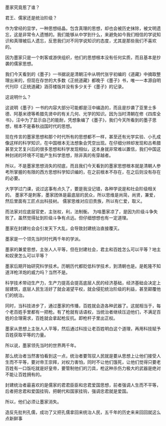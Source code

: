 墨家究竟惹了谁？

君王、儒家还是统治阶级？

作为曾经的显学，一种思想结晶，包含真理的思想，却也会被历史抹除，被文明遗忘，这是非常令人遗憾的。我们能够从中学到什么，来避免如今我们相信的学说知识和真理被后人遗忘，反思我们对不同学说知识的态度，尤其是那些我们不喜欢的。

因为墨家只是一个刺客或游侠组织，他们的思想根本没有任何实质，而且基本是抄袭的儒家思想。

我们今天看到的《墨子》一书据说是清朝汪中从明代张宇初编的《道藏》中摘取整理出来的，但现在存世的大多数《正统道藏》都晚于《墨子》书，唯一一本源自明代刊印《正统道藏》涵芬楼版并没有多少关于《墨子》的记录。

这说明什么？

这说明《墨子》一书的内容大部分可能都是汪中编造的，而且是抄袭了亚里士多德、阿基米德等希腊先贤中的有关几何、光学的知识。因为当时清朝在修《四库全书》，汪中为了显示自己的能耐，凭想象编了《墨子》，我们今天所看到的墨子思想，根本不是春秋战国时代的思想。

现在传言的墨家思想和那个时代所有的思想都不一样，甚至还有光学实验、小孔成像这样的科学知识，在中国根本无法想象会凭空出现。在仔细分辨却发现和古希腊甚至文艺复兴后的很多思想和科学发现相似，这本身就非常难以置信，我们中国这种封闭的环境不可能产生科学思想，除非真的有穿越者。

所以，不是墨家思想消失的彻底，而且我们今天看到的墨家思想根本就是清朝人参考所掌握的有限的西方思想科学知识编的，在之前根本不存在，在之后则没有存在的必要。

大学学过门课，说过这事有点久了，要是我没记错，各种学说是和社会阶级相关的。
墨家不是刺客，墨家团体是最底层的民众，所以思维是尚简，尚贤，兼爱，然后里面有工匠点出科技树。
儒家思维对应旧贵族，所以有仁爱，取义。

而法家对应底层官吏，主张权，利，法制衡。
为啥墨家凉了，是因为阶级斗争失败了。虽然觉得扯到阶级斗争有点远。但仔细想想也有一定道理。





墨家在封建社会会引发天下大乱，会导致封建统治直接覆灭。

墨家是一个领先当时时代两千年的学派。

墨家的兼爱思想，主张人人平等，但在封建社会，君主和百姓怎么可以平等？地主和奴隶怎么可以平等？

墨家后期开始研究科学技术。历朝历代都贬低科学技术，到清朝也是。是乾隆不知道洋枪洋炮的威力吗？当然不是。

科学技术带动生产力，生产力提高会提高底层人民的经济基础，经济基础会决定上层建筑，底层人民生活好了就会渴望平权，就会侵犯统治阶级的利益，甚至颠覆他们的统治。

同时，当科技进步了，通过墨家的传播，百姓就会造各种武器了。这就相当于，每个老百姓手里都有一把枪。有了枪就有话语权，当统治者继续压迫他们，不满足百姓的合理需求，百姓就会拿起枪反抗。即枪杆子里出正权。

墨家从思想上主张人人平等，然后通过科技让老百姓明白这个道理，再用科技赋予百姓获取平等的力量。

所以说，墨家领先当时的世界两千年。

那么统治者当然害怕看到这一点，统治者要驾驭人民就是要从思想上让他们接受人生而不平等，要对帝王崇拜，对权力害怕，同时不让他们饿死，让他们觉得只要老百姓有一口饭吃就是好皇帝，要管制他们的刀具，枪这种杀伤力极大的武器是绝对不能让百姓拥有的。

封建统治者最喜欢的是儒家的君君臣臣和忠君爱国思想，前者强调人生而不平等，后者把忠君和爱国挂钩，把朝代和国家挂钩，强调忠君就是爱国。

所以，他们必须让墨家消失。

造反先批判孔儒，成功了又把孔儒拿回来统治人民，五千年的历史来来回回就这么点新鲜事
